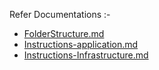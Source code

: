 Refer Documentations :-
- [FolderStructure.md](https://github.com/sujaydana82/CloudDevOpsForJavaReact/blob/main/FolderStructure.md)
- [Instructions-application.md](https://github.com/sujaydana82/CloudDevOpsForJavaReact/blob/main/react-and-spring-data-rest/Instructions-application.md)
- [Instructions-Infrastructure.md](https://github.com/sujaydana82/CloudDevOpsForJavaReact/blob/main/IaC-Terraform/Instructions-Infrastructure.md)
